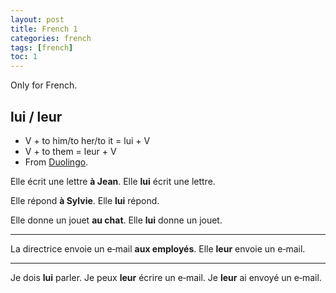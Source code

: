```yaml
---
layout: post
title: French 1
categories: french
tags: [french]
toc: 1
---
```


Only for French.

## lui / leur

- V + to him/to her/to it = lui + V
- V + to them = leur + V
- From [Duolingo](https://www.duolingo.com/skill/fr/At-Work-5/tips).

Elle écrit une lettre **à Jean**.
Elle **lui** écrit une lettre.

Elle répond **à Sylvie**.
Elle **lui** répond.

Elle donne un jouet **au chat**.
Elle **lui** donne un jouet.

---

La directrice envoie un e‑mail **aux employés**.
Elle **leur** envoie un e‑mail.

---

Je dois **lui** parler.
Je peux **leur** écrire un e‑mail.
Je **leur** ai envoyé un e‑mail.

